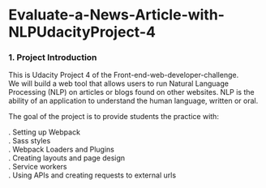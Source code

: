 # Evaluate-a-News-Article-with-NLPUdacityProject-4

<h3> 1. Project Introduction </h3>

This is Udacity Project 4 of the Front-end-web-developer-challenge.<br>
We will build a web tool that allows users to run Natural Language Processing (NLP) on articles or blogs found on other websites. NLP is the ability of an application to understand the human language, written or oral.

The goal of the project is to provide students the practice with:

. Setting up Webpack<br>
. Sass styles<br>
. Webpack Loaders and Plugins<br>
. Creating layouts and page design<br>
. Service workers<br>
. Using APIs and creating requests to external urls

